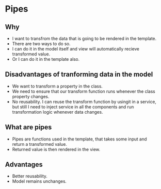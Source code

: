 # Pipes

## Why

- I want to transfrom the data that is going to be rendered in the template.
- There are two ways to do so.
- I can do it in the model itself and view will automatically recieve transformed value.
- Or I can do it in the template also.

## Disadvantages of tranforming data in the model

- We want to transform a property in the class.
- We need to ensure that our transform function runs whenever the class property changes.
- No reusability. I can reuse the transform function by usingit in a service, but still I need to inject service in all the 
components and run transformation logic whenever data changes.

## What are pipes

- Pipes are functions used in the template, that takes some input and return a transformed value.
- Returned value is then rendered in the view.

## Advantages

- Better reusability.
- Model remains unchanges.
